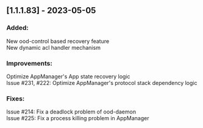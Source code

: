 ## [1.1.1.83] - 2023-05-05
### Added:
New ood-control based recovery feature  
New dynamic acl handler mechanism  

### Improvements:
Optimize AppManager's App state recovery logic  
Issue #231, #222: Optimize AppManager's protocol stack dependency logic  

### Fixes:
Issue #214: Fix a deadlock problem of ood-daemon  
Issue #225: Fix a process killing problem in AppManager  